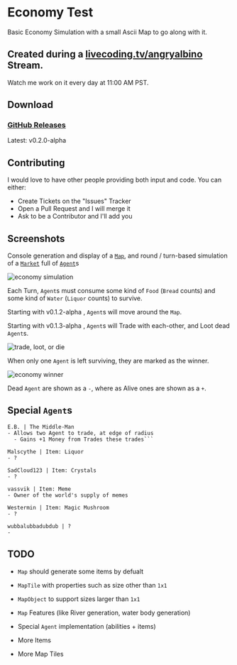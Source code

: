 # Economy Test

Basic Economy Simulation with a small Ascii Map to go along with it.

## Created during a [livecoding.tv/angryalbino](https://www.livecoding.tv/angryalbino/) Stream.
Watch me work on it every day at 11:00 AM PST.


## Download

### [GitHub Releases](https://github.com/AlbinoGeek/Economy/releases)  
Latest: v0.2.0-alpha


## Contributing

I would love to have other people providing both input and code.  You can either:

- Create Tickets on the "Issues" Tracker
- Open a Pull Request and I will merge it
- Ask to be a Contributor and I'll add you


## Screenshots

Console generation and display of a [`Map`](/EconomyTest/Map.cs), and round / turn-based simulation of a [`Market`](/EconomyTest/Economy/Market.cs) full of [`Agent`](/EconomyTest/Economy/Agent.cs)s

![economy simulation](http://i.imgur.com/pRehoEW.png)

Each Turn, `Agent`s must consume some kind of `Food` (`Bread` counts) and some kind of `Water` (`Liquor` counts) to survive.

Starting with v0.1.2-alpha , `Agent`s will move around the `Map`.

Starting with v0.1.3-alpha , `Agent`s will Trade with each-other, and Loot dead `Agent`s.

![trade, loot, or die](http://i.imgur.com/LVlkdhn.png)

When only one `Agent` is left surviving, they are marked as the winner.

![economy winner](http://i.imgur.com/mW5nfKC.png)

Dead `Agent` are shown as a `-`, where as Alive ones are shown as a `+`.


## Special `Agent`s
    
    E.B. | The Middle-Man
    - Allows two Agent to trade, at edge of radius
      - Gains +1 Money from Trades these trades```
    
    Malscythe | Item: Liquor
    - ?
    
    SadCloud123 | Item: Crystals
    - ?
    
    vassvik | Item: Meme
    - Owner of the world's supply of memes
    
    Westermin | Item: Magic Mushroom
    - ?
    
    wubbalubbadubdub | ?
    - 


## TODO

- `Map` should generate some items by defualt
- `MapTile` with properties such as size other than `1x1`
- `MapObject` to support sizes larger than `1x1`

- `Map` Features (like River generation, water body generation)

- Special `Agent` implementation (abilities + items)

- More Items
- More Map Tiles
